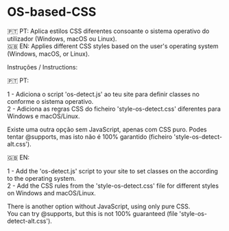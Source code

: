 # OS-based-CSS
🇵🇹 PT: Aplica estilos CSS diferentes consoante o sistema operativo do utilizador (Windows, macOS ou Linux).<br>
🇬🇧 EN: Applies different CSS styles based on the user's operating system (Windows, macOS, or Linux).

Instruções / Instructions:

🇵🇹 PT:

1 - Adiciona o script 'os-detect.js' ao teu site para definir classes no <body> conforme o sistema operativo.<br>
2 - Adiciona as regras CSS do ficheiro 'style-os-detect.css' diferentes para Windows e macOS/Linux.

Existe uma outra opção sem JavaScript, apenas com CSS puro.
Podes tentar @supports, mas isto não é 100% garantido (ficheiro 'style-os-detect-alt.css').

🇬🇧 EN:

1 - Add the 'os-detect.js' script to your site to set classes on the <body> according to the operating system.<br>
2 - Add the CSS rules from the 'style-os-detect.css' file for different styles on Windows and macOS/Linux.

There is another option without JavaScript, using only pure CSS.<br>
You can try @supports, but this is not 100% guaranteed (file 'style-os-detect-alt.css').
